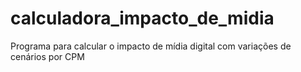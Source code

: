 # calculadora_impacto_de_midia
Programa para calcular o impacto de mídia digital com variações de cenários por CPM
